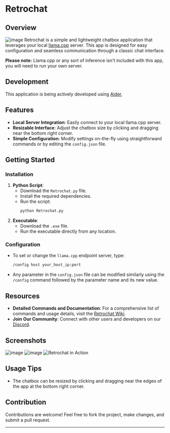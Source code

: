 # Retrochat

## Overview
![image](https://github.com/DefamationStation/Retrochat/assets/82258900/cd8f057d-943e-4e11-ab1b-8a227e969aee)
Retrochat is a simple and lightweight chatbox application that leverages your local [llama.cpp](https://github.com/ggerganov/llama.cpp) server. This app is designed for easy configuration and seamless communication through a classic chat interface.

**Please note:** Llama.cpp or any sort of inference isn't included with this app, you will need to run your own server.

## Development
This application is being actively developed using [Aider](https://aider.chat/),

## Features
- **Local Server Integration**: Easily connect to your local llama.cpp server.
- **Resizable Interface**: Adjust the chatbox size by clicking and dragging near the bottom right corner.
- **Simple Configuration**: Modify settings on-the-fly using straightforward commands or by editing the `config.json` file.

## Getting Started
### Installation
1. **Python Script**:
   - Download the `Retrochat.py` file.
   - Install the required dependencies.
   - Run the script:
     ```bash
     python Retrochat.py
     ```
2. **Executable**:
   - Download the `.exe` file.
   - Run the executable directly from any location.

### Configuration
- To set or change the `llama.cpp` endpoint server, type:
  ```bash
  /config host your_host_ip:port
  ```
- Any parameter in the `config.json` file can be modified similarly using the `/config` command followed by the parameter name and its new value.

## Resources
- **Detailed Commands and Documentation**: For a comprehensive list of commands and usage details, visit the [Retrochat Wiki](https://github.com/DefamationStation/Retrochat/wiki).
- **Join Our Community**: Connect with other users and developers on our [Discord](https://discord.gg/dZxjYNyNth).

## Screenshots
![image](https://github.com/DefamationStation/Retrochat/assets/82258900/6f5585c6-2e71-4be9-927c-33b11f92f600)
![image](https://github.com/DefamationStation/Retrochat/assets/82258900/e3609f2f-779d-4609-b60e-450ced1ca64f)
![Retrochat in Action](https://github.com/DefamationStation/Retrochat/assets/82258900/0e0b9b75-3c21-4c94-83ae-e22a0e34fe84)

## Usage Tips
- The chatbox can be resized by clicking and dragging near the edges of the app at the bottom right corner.

## Contribution
Contributions are welcome! Feel free to fork the project, make changes, and submit a pull request.

---
